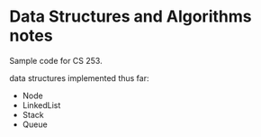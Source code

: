 # Data Structures and Algorithms notes

Sample code for CS 253.

data structures implemented thus far:

* Node
* LinkedList
* Stack
* Queue
